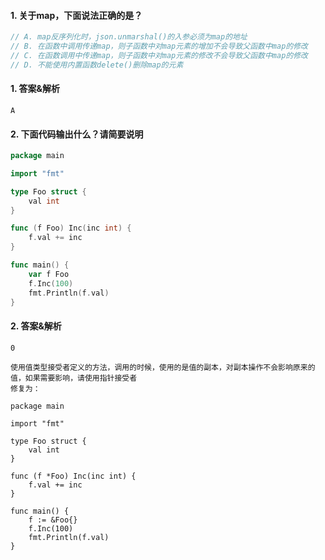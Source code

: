 #### 1. 关于map，下面说法正确的是？

```go
// A. map反序列化时，json.unmarshal()的入参必须为map的地址
// B. 在函数中调用传递map，则子函数中对map元素的增加不会导致父函数中map的修改
// C. 在函数调用中传递map，则子函数中对map元素的修改不会导致父函数中map的修改
// D. 不能使用内置函数delete()删除map的元素
```

#### 1. 答案&解析

```text
A
```

#### 2. 下面代码输出什么？请简要说明

```go
package main

import "fmt"

type Foo struct {
	val int
}

func (f Foo) Inc(inc int) {
	f.val += inc
}

func main() {
	var f Foo
	f.Inc(100)
	fmt.Println(f.val)
}
```

#### 2. 答案&解析

```text
0

使用值类型接受者定义的方法，调用的时候，使用的是值的副本，对副本操作不会影响原来的值，如果需要影响，请使用指针接受者
修复为：

package main

import "fmt"

type Foo struct {
	val int
}

func (f *Foo) Inc(inc int) {
	f.val += inc
}

func main() {
	f := &Foo{}
	f.Inc(100)
	fmt.Println(f.val)
}
```

